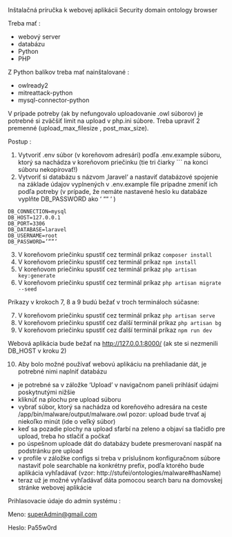 Inštalačná príručka k webovej aplikácii Security domain ontology browser

Treba mať :
- webový server
- databázu
- Python
- PHP

Z Python balíkov treba mať nainštalované :
-  owlready2
-  mitreattack-python
-  mysql-connector-python

V prípade potreby (ak by nefungovalo uploadovanie .owl súborov) je potrebné si zväčšiť limit na upload v php.ini súbore. 
Treba upraviť 2 premenné (upload_max_filesize , post_max_size).

Postup :
1.	Vytvoriť .env súbor (v koreňovom adresári) podľa .env.example súboru, ktorý sa nachádza v koreňovom priečinku (tie tri čiarky ``` na konci súboru nekopírovať!)
2.	Vytvoriť si databázu s názvom ‚laravel‘ a nastaviť databázové spojenie na základe údajov vyplnených v .env.example file prípadne zmeniť ich podľa potreby
(v prípade, že nemáte nastavené heslo ku databáze vyplňte DB_PASSWORD ako ‘ ““ ‘ )

```
DB_CONNECTION=mysql
DB_HOST=127.0.0.1 
DB_PORT=3306
DB_DATABASE=laravel
DB_USERNAME=root
DB_PASSWORD=’””’
```
 
3.	V koreňovom priečinku spustiť cez terminál príkaz `composer install`
4.	V koreňovom priečinku spustiť cez terminál príkaz `npm install`
5.	V koreňovom priečinku spustiť cez terminál príkaz `php artisan key:generate`
6.	V koreňovom priečinku spustiť cez terminál príkaz `php artisan migrate --seed`

Príkazy v krokoch 7, 8 a 9 budú bežať v troch termináloch súčasne:

7.	V koreňovom priečinku spustiť cez terminál príkaz `php artisan serve`
8.	V koreňovom priečinku spustiť cez ďalší terminál príkaz `php artisan bg`
9.	V koreňovom priečinku spustiť cez ďalší terminál príkaz `npm run dev`

Webová aplikácia bude bežať na http://127.0.0.1:8000/ (ak ste si nezmenili DB_HOST v kroku 2)

10.	Aby bolo možné používať webovú aplikáciu na prehliadanie dát, je potrebné nimi naplniť databázu 
- je potrebné sa v záložke ‘Upload’ v navigačnom paneli prihlásiť údajmi poskytnutými nižšie
- kliknúť na plochu pre upload súboru
- vybrať súbor, ktorý sa nachádza od koreňového adresára na ceste  /app/bin/malware/output/malware.owl
pozor: upload bude trvať aj niekoľko minút (ide o veľký súbor)
- keď sa pozadie plochy na upload sfarbí na zeleno a objaví sa tlačidlo pre upload, treba ho stlačiť a počkať
- po úspešnom uploade dát do databázy budete presmerovaní naspäť na podstránku pre upload
- v profile v záložke configs si treba v príslušnom konfiguračnom súbore nastaviť pole searchable na konkrétny prefix, podľa ktorého bude aplikácia vyhľadávať (vzor: http://stufei/ontologies/malware#hasName)
- teraz už je možné vyhľadávať dáta pomocou search baru na domovskej stránke webovej aplikácie

Prihlasovacie údaje do admin systému :

Meno: superAdmin@gmail.com

Heslo: Pa55w0rd
 

